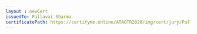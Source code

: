 ```yaml
--- 
layout : newCert 
issuedTo: Pallavai Sharma
certificatePath: https://certifyme.online/ATAGTR2020/img/cert/jury/PallavaiSharma_d83ac.png
--- 
```

